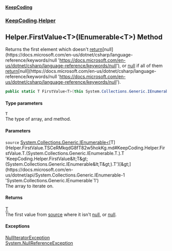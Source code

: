 #### [KeepCoding](index.md 'index')
### [KeepCoding](KeepCoding.md 'KeepCoding').[Helper](Helper.md 'KeepCoding.Helper')
## Helper.FirstValue&lt;T&gt;(IEnumerable&lt;T&gt;) Method
Returns the first element which doesn't [return](https://docs.microsoft.com/en-us/dotnet/csharp/language-reference/keywords/return 'https://docs.microsoft.com/en-us/dotnet/csharp/language-reference/keywords/return')[null](https://docs.microsoft.com/en-us/dotnet/csharp/language-reference/keywords/null 'https://docs.microsoft.com/en-us/dotnet/csharp/language-reference/keywords/null'), or [null](https://docs.microsoft.com/en-us/dotnet/csharp/language-reference/keywords/null 'https://docs.microsoft.com/en-us/dotnet/csharp/language-reference/keywords/null') if all of them [return](https://docs.microsoft.com/en-us/dotnet/csharp/language-reference/keywords/return 'https://docs.microsoft.com/en-us/dotnet/csharp/language-reference/keywords/return')[null](https://docs.microsoft.com/en-us/dotnet/csharp/language-reference/keywords/null 'https://docs.microsoft.com/en-us/dotnet/csharp/language-reference/keywords/null').  
```csharp
public static T FirstValue<T>(this System.Collections.Generic.IEnumerable<T> source);
```
#### Type parameters
<a name='KeepCoding.Helper.FirstValue.T.(System.Collections.Generic.IEnumerable.T.).T'></a>
`T`  
The type of array, and method.
  
#### Parameters
<a name='KeepCoding.Helper.FirstValue.T.(System.Collections.Generic.IEnumerable.T.).source'></a>
`source` [System.Collections.Generic.IEnumerable&lt;](https://docs.microsoft.com/en-us/dotnet/api/System.Collections.Generic.IEnumerable-1 'System.Collections.Generic.IEnumerable`1')[T](Helper.FirstValue.TSCeRMkqdG8fT82w5hokKg.md#KeepCoding.Helper.FirstValue.T.(System.Collections.Generic.IEnumerable.T.).T 'KeepCoding.Helper.FirstValue&lt;T&gt;(System.Collections.Generic.IEnumerable&lt;T&gt;).T')[&gt;](https://docs.microsoft.com/en-us/dotnet/api/System.Collections.Generic.IEnumerable-1 'System.Collections.Generic.IEnumerable`1')  
The array to iterate on.
  
#### Returns
[T](Helper.FirstValue.TSCeRMkqdG8fT82w5hokKg.md#KeepCoding.Helper.FirstValue.T.(System.Collections.Generic.IEnumerable.T.).T 'KeepCoding.Helper.FirstValue&lt;T&gt;(System.Collections.Generic.IEnumerable&lt;T&gt;).T')  
The first value from [source](Helper.FirstValue.TSCeRMkqdG8fT82w5hokKg.md#KeepCoding.Helper.FirstValue.T.(System.Collections.Generic.IEnumerable.T.).source 'KeepCoding.Helper.FirstValue&lt;T&gt;(System.Collections.Generic.IEnumerable&lt;T&gt;).source') where it isn't [null](https://docs.microsoft.com/en-us/dotnet/csharp/language-reference/keywords/null 'https://docs.microsoft.com/en-us/dotnet/csharp/language-reference/keywords/null'), or [null](https://docs.microsoft.com/en-us/dotnet/csharp/language-reference/keywords/null 'https://docs.microsoft.com/en-us/dotnet/csharp/language-reference/keywords/null').
#### Exceptions
[NullIteratorException](NullIteratorException.md 'KeepCoding.Internal.NullIteratorException')  
[System.NullReferenceException](https://docs.microsoft.com/en-us/dotnet/api/System.NullReferenceException 'System.NullReferenceException')  
